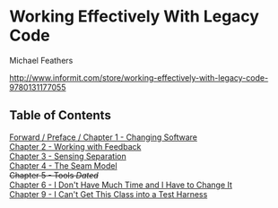 # Working Effectively With Legacy Code
Michael Feathers

http://www.informit.com/store/working-effectively-with-legacy-code-9780131177055

## Table of Contents
[Forward / Preface / Chapter 1 - Changing Software](chapter1.md)  
[Chapter 2 - Working with Feedback](chapter2.md)  
[Chapter 3 - Sensing Separation](chapter3.md)  
[Chapter 4 - The Seam Model](chapter4.md)  
~~Chapter 5 - Tools  *Dated*~~  
[Chapter 6 - I Don't Have Much Time and I Have to Change It](chapter6.md)  
[Chapter 9 - I Can't Get This Class into a Test Harness](chapter9.md)  
